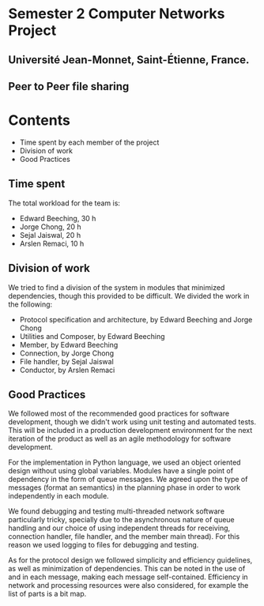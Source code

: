 # Semester 2 Computer Networks Project
## Université Jean-Monnet, Saint-Étienne, France.
## Peer to Peer file sharing

# Contents
* Time spent by each member of the project
* Division of work
* Good Practices

## Time spent
The total workload for the team is:
* Edward Beeching, 30 h
* Jorge Chong, 20 h
* Sejal Jaiswal, 20 h
* Arslen Remaci, 10 h

## Division of work
We tried to find a division of the system in modules that minimized dependencies, though this provided to be difficult. We divided the work in the following:
* Protocol specification and architecture, by Edward Beeching and Jorge Chong
* Utilities and Composer, by Edward Beeching
* Member, by Edward Beeching
* Connection, by Jorge Chong
* File handler, by Sejal Jaiswal
* Conductor, by Arslen Remaci

## Good Practices
We followed most of the recommended good practices for software development, though we didn't work using unit testing and automated tests. This will be included in a production development environment for the next iteration of the product as well as an agile methodology for software development.

For the implementation in Python language, we used an object oriented design without using global variables. Modules have a single point of dependency in the form of queue messages. We agreed upon the type of messages (format an semantics) in the planning phase in order to work independently in each module.

We found debugging and testing multi-threaded network software particularly tricky, specially due to the asynchronous nature of queue handling and our choice of using independent threads for receiving, connection handler, file handler, and the member main thread). For this reason we used logging to files for debugging and testing.

As for the protocol design we followed simplicity and efficiency guidelines, as well as minimization of dependencies. This can be noted in the use of <FILENAME> and <CHECKSUM> in each message, making each message self-contained. Efficiency in network and processing resources were also considered, for example the list of parts is a bit map.
